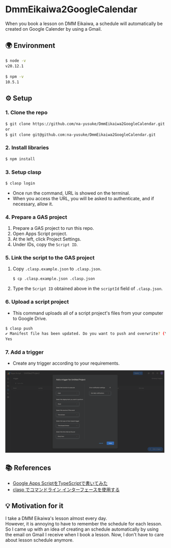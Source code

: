 # DmmEikaiwa2GoogleCalendar

When you book a lesson on DMM Eikaiwa, a schedule will automatically be created on Google Calender by using a Gmail.

## 🌍 Environment

```bash
$ node -v
v20.12.1

$ npm -v
10.5.1
```

## ⚙️ Setup

### 1. Clone the repo

```bash
$ git clone https://github.com/na-yusuke/DmmEikaiwa2GoogleCalendar.git
or
$ git clone git@github.com:na-yusuke/DmmEikaiwa2GoogleCalendar.git
```

### 2. Install libraries

```bash
$ npm install
```

### 3. Setup clasp

```bash
$ clasp login
```

- Once run the command, URL is showed on the terminal.
- When you access the URL, you will be asked to authenticate, and if necessary, allow it.

### 4. Prepare a GAS project

1. Prepare a GAS project to run this repo.
1. Open Apps Script project.
1. At the left, click Project Settings.
1. Under IDs, copy the `Script ID`.

### 5. Link the script to the GAS project

1. Copy `.clasp.example.json` to `.clasp.json`.

    ```bash
    $ cp .clasp.example.json .clasp.json
    ```

1. Type the `Script ID` obtained above in the `scriptId` field of `.clasp.json`.

### 6. Upload a script project

- This command uploads all of a script project's files from your computer to Google Drive.

```bash
$ clasp push
✔ Manifest file has been updated. Do you want to push and overwrite? (Yes/No)
Yes
```

### 7. Add a trigger

- Create any trigger according to your requirements.

<img src=/image/trigger.png width= "500px" >

## 📚 References

- [Google Apps ScriptをTypeScriptで書いてみた](https://dev.classmethod.jp/articles/ts2gas/)
- [clasp でコマンドライン インターフェースを使用する](https://developers.google.com/apps-script/guides/clasp?hl=ja#create_a_new_apps_script_project)

## 💡 Motivation for it

I take a DMM Eikaiwa's lesson almost every day.  
However, it is annoying to have to remember the schedule for each lesson.
So I came up with an idea of creating an schedule automatically by using the email on Gmail I receive when I book a lesson.
Now, I don't have to care about lesson schedule anymore.
